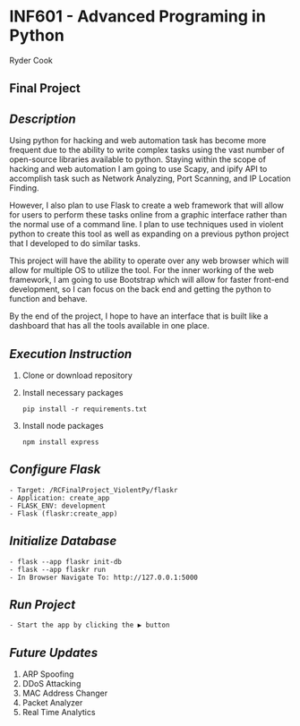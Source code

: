 # **INF601 - Advanced Programing in Python**
Ryder Cook
## **Final Project**
## _Description_
Using python for hacking and web automation task has become more frequent due to the ability 
to write complex tasks using the vast number of open-source libraries available to python. 
Staying within the scope of hacking and web automation I am going to use Scapy, and ipify API to accomplish task such 
as Network Analyzing, Port Scanning, and IP Location Finding.

However, I also plan to use Flask to create a web framework 
that will allow for users to perform these tasks online from a graphic interface rather than the normal use of a command line. 
I plan to use techniques used in violent python to create this tool as well as expanding on a previous python project that 
I developed to do similar tasks. 

This project will have the ability to operate over any web browser which will allow for multiple OS to utilize the tool. 
For the inner working of the web framework, I am going to use Bootstrap which will allow for faster front-end development, 
so I can focus on the back end and getting the python to function and behave. 

By the end of the project, I hope to have an interface that is built like a dashboard that has all the tools available in one place.

## _Execution Instruction_
1. Clone or download repository
2. Install necessary packages

   `pip install -r requirements.txt`

3. Install node packages

   `npm install express`

## _Configure Flask_
    - Target: /RCFinalProject_ViolentPy/flaskr
    - Application: create_app
    - FLASK_ENV: development
    - Flask (flaskr:create_app)

## _Initialize Database_
    - flask --app flaskr init-db
    - flask --app flaskr run
    - In Browser Navigate To: http://127.0.0.1:5000

## _Run Project_
    - Start the app by clicking the ▶ button
    
## _Future Updates_
1. ARP Spoofing
2. DDoS Attacking
4. MAC Address Changer
5. Packet Analyzer
6. Real Time Analytics

